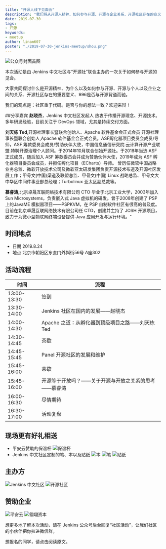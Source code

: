 ```yaml
---
title: "开源人线下见面会"
description: "我们将从开源人精神、如何参与开源、开源与企业关系、开源社区存在的意义、996与开源关系等几个部分进行分享讨论。社区重于代码，你同意吗？"
date: 2019-07-30
tags:
- 开源
keywords:
- meetup
author: linan607
poster: "./2019-07-30-jenkins-meetup/shou.png"
---
```


![公众号封面首图](shou.png)

本次活动是由 Jenkins 中文社区与“开源社”联合主办的一次关于如何参与开源的见会。

大家共同探讨什么是开源精神、为什么以及如何参与开源、开源与个人以及企业之间的关系、开源社区存在的重要意义、996是否与开源背道而驰。

我们的观点是：社区重于代码。是否与你的想法一致？欢迎来辩！

##分享嘉宾
**赵晓杰**，Jenkins 中文社区发起人
热衷于传播开源理念、开源技术。多年研发经验，目前关注于 DevOps 领域，尤其是持续交付方面。

**刘天栋 Ted**,开源社理事长暨联合创始人、Apache 软件基金会正式会员
开源社理事长暨联合创始人,Apache 软件基金会正式会员，ASF孵化器项目委员会成员/导师，ASF 筹款委员会成员/赞助伙伴大使，中国信息通信研究院.云计算开源产业联盟.特聘开源治理个人顾问。于2014年10月联合创始开源社。于2018年当选 ASF 正式成员，随后加入 ASF 筹款委员会并成为赞助伙伴大使，2019年成为 ASF 孵化器项目委员会成员，并担任孵化项目（ECharts）导师。 曾历任微软中国战略业务总监、微软开放技术公司及微软亚太研发集团负责开源技术布道及开源社区发展工作；甲骨文(中国)渠道及联盟总监、甲骨文(中国) Linux 战略总监、甲骨文大中华区中间件事业部总经理；Turbolinux 亚太区副总裁等。

**慕睿涛**,北京卓晟互联网络技术有限公司 CTO
毕业于北京工业大学，2003年加入 Sun Microsystems，负责嵌入式 Java 虚拟机的研发。曾于2008年创建了 PSP 上的JavaME 模拟器项目——PSPKVM，在 PSP 自制软件社区有很高的普及度。目前在北京卓晟互联网络技术有限公司任 CTO，创建并主持了 JOSH 开源项目，致力于为微小型物联网终端设备提供 Java 应用开发与运行环境。"

## 时间地点
* 日期 2019.8.24
* 地点 北京市朝阳区东直门外斜街56号 A座302

## 活动流程
| 时间 | 流程 |
| ------ | ------ |
| 13:00-13:30 | 签到 |
| 13:30-14:00 | Jenkins 社区在国内的发展——赵晓杰|
| 14:00-14:30 | Apache 之道：从孵化器到顶级项目之路——刘天栋 Ted |
| 14:30-14:45 | 茶歇 |
| 14:45-15:45 | Panel 开源社区的发展和维护 |
| 15:45-16:00 | 茶歇 |
| 15:45-16:00 | 开源等于开放吗？——关于开源与开放之关系的思考——慕睿涛 |
| 16:00-16:30 | 尽情期待 |
| 16:30-17:00 | 活动复盘 |

## 现场更有好礼相送
* 平安云赞助的保温杯
![保温杯](gift-1.jpg)
* Jenkins 中文社区定制的笔、本以及贴纸
![本](gift-2.jpg)
![笔](gift-3.jpg)
![贴纸](gift-4.jpg)

## 主办方
![Jenkins 中文社区](kongfu.png)
![开源社区](kai.png)

## 赞助企业
![平安云](ping.jpg)
![翎翊资本](zi.png)


想更多地了解本次活动，请在 Jenkins 公众号后台回复“社区活动”，让我们社区的小伙伴把你拉进微信群。

想报名的同学，请点击阅读原文。
